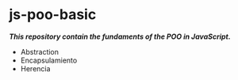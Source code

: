 # js-poo-basic

***This repository contain the fundaments of the POO in JavaScript.***

- Abstraction
- Encapsulamiento
- Herencia